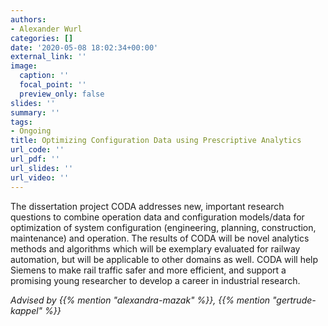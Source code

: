 ```yaml
---
authors:
- Alexander Wurl
categories: []
date: '2020-05-08 18:02:34+00:00'
external_link: ''
image:
  caption: ''
  focal_point: ''
  preview_only: false
slides: ''
summary: ''
tags:
- Ongoing
title: Optimizing Configuration Data using Prescriptive Analytics
url_code: ''
url_pdf: ''
url_slides: ''
url_video: ''
---
```


The dissertation project CODA addresses new, important research questions to combine operation data and configuration models/data for optimization of system configuration (engineering, planning, construction, maintenance) and operation. The results of CODA will be novel analytics methods and algorithms which will be exemplary evaluated for railway automation, but will be applicable to other domains as well. CODA will help Siemens to make rail traffic safer and more efficient, and support a promising young researcher to develop a career in industrial research.

*Advised by {{% mention "alexandra-mazak" %}}, {{% mention "gertrude-kappel" %}}*